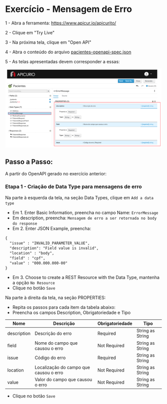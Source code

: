 # Exercício - Mensagem de Erro

1 - Abra a ferramenta:
https://www.apicur.io/apicurito/

2 - Clique em "Try Live"

3 - Na próxima tela, clique em "Open API"
 
4 - Abra o conteúdo do arquivo [pacientes-openapi-spec.json](pacientes-openapi-spec.json)

5 - As telas apresentadas devem corresponder a essas:

![print01.png](print01.png)

## Passo a Passo:

A partir do OpenAPI gerado no exercício anterior:

### Etapa 1 - Criação de Data Type para mensagens de erro

Na parte à esquerda da tela, na seção Data Types, clique em `Add a data type`
* Em 1. Enter Basic Information, preencha no campo Name: `ErrorMessage`
* Em description, preencha: `Mensagem de erro a ser retornada no body do response`
* Em 2. Enter JSON Example, preencha:
```
{
  "issue" : "INVALID_PARAMETER_VALUE",
  "description": "Field value is invalid",
  "location" : "body",
  "field" : "cpf",
  "value" : "000.000.000-00"
}
```
* Em 3. Choose to create a REST Resource with the Data Type, mantenha a opção `No Resource`
* Clique no botão `Save`

Na parte à direita da tela, na seção PROPERTIES:
* Repita os passos para cada item da tabela abaixo:
* Preencha os campos Description, Obrigatoriedade e Tipo

Nome | Descrição | Obrigatoriedade | Tipo
------|--------|--------|--------
description | Descrição do erro | Required | String as String
field | Nome do campo que causou o erro | Not Required | String as String
issue | Código do erro | Required | String as String
location | Localização do campo que causou o erro | Not Required | String as String
value | Valor do campo que causou o erro | Not Required | String as String

* Clique no botão `Save`